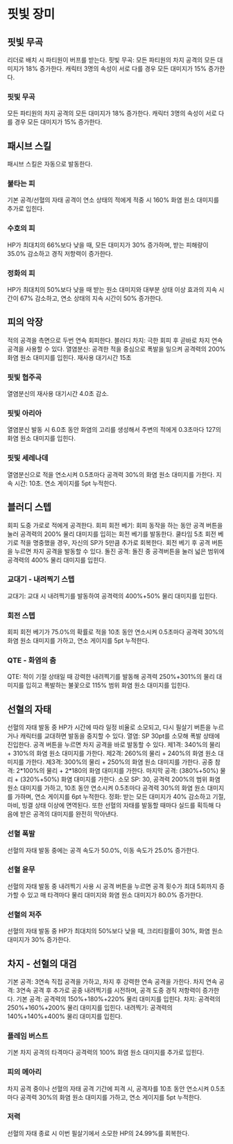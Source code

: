 # 핏빛 장미

## 핏빛 무곡

리더로 배치 시 파티원이 버프를 받는다.
핏빛 무곡: 모든 파티원의 차지 공격의 모든 대미지가 18% 증가한다. 캐릭터 3명의 속성이 서로 다를 경우 모든 대미지가 15% 증가한다.

### 핏빛 무곡

모든 파티원의 차지 공격의 모든 대미지가 18% 증가한다. 캐릭터 3명의 속성이 서로 다를 경우 모든 대미지가 15% 증가한다.

## 패시브 스킬

패시브 스킬은 자동으로 발동한다.

### 불타는 피

기본 공격/선혈의 자태 공격이 연소 상태의 적에게 적중 시 160% 화염 원소 대미지를 추가로 입힌다.

### 수호의 피

HP가 최대치의 66%보다 낮을 때, 모든 대미지가 30% 증가하며, 받는 피해량이 35.0% 감소하고 경직 저항력이 증가한다.

### 정화의 피

HP가 최대치의 50%보다 낮을 때 받는 원소 대미지와 대부분 상태 이상 효과의 지속 시간이 67% 감소하고, 연소 상태의 지속 시간이 50% 증가한다.

## 피의 악장

적의 공격을 측면으로 두번 연속 회피한다.
블러디 차지: 극한 회피 후 곧바로 차지 연속 공격을 사용할 수 있다.
열염분신: 공격한 적을 중심으로 폭발을 일으켜 공격력의 200% 화염 원소 대미지를 입힌다. 재사용 대기시간 15초

### 핏빛 협주곡

열염분신의 재사용 대기시간 4.0초 감소.

### 핏빛 아리아

열염분신 발동 시 6.0초 동안 화염의 고리를 생성해서 주변의 적에게 0.3초마다 127의 화염 원소 대미지를 입힌다.

### 핏빛 세레나데

열염분신으로 적을 연소시켜 0.5초마다 공격력 30%의 화염 원소 대미지를 가한다. 지속 시간: 10초. 연소 게이지를 5pt 누적한다.

## 블러디 스텝

회피 도중 가로로 적에게 공격한다.
회피 회전 베기: 회피 동작을 하는 동안 공격 버튼을 눌러 공격력의 200% 물리 대미지를 입히는 회전 베기를 발동한다. 쿨타임 5초
회전 베기로 적을 명중했을 경우, 자신의 SP가 5만큼 추가로 회복한다.
회전 베기 후 공격 버튼을 누르면 차지 공격을 발동할 수 있다.
돌진 공격: 돌진 중 공격버튼을 눌러 넓은 범위에 공격력의 400% 물리 대미지를 입힌다.

### 교대기 - 내려찍기 스텝

교대기: 교대 시 내려찍기를 발동하여 공격력의 400%+50% 물리 대미지를 입힌다.

### 회전 스텝

회피 회전 베기가 75.0%의 확률로 적을 10초 동안 연소시켜 0.5초마다 공격력 30%의 화염 원소 대미지를 가하고, 연소 게이지를 5pt 누적한다.

### QTE - 화염의 춤

QTE: 적이 기절 상태일 때 강력한 내려찍기를 발동해 공격력 250%+301%의 물리 대미지를 입히고 폭발하는 불꽃으로 115% 범위 화염 원소 대미지를 입힌다.

## 선혈의 자태

선혈의 자태 발동 중 HP가 시간에 따라 일정 비율로 소모되고, 다시 필살기 버튼을 누르거나 캐릭터를 교대하면 발동을 중지할 수 있다.
열염: SP 30pt를 소모해 폭발 상태에 진입한다. 공격 버튼을 누르면 차지 공격을 바로 발동할 수 있다.
제1격: 340%의 물리 + 310%의 화염 원소 대미지를 가한다.
제2격: 260%의 물리 + 240%의 화염 원소 대미지를 가한다.
제3격: 300%의 물리 + 250%의 화염 원소 대미지를 가한다.
공중 참격: 2\*100%의 물리 + 2\*180의 화염 대미지를 가한다.
마지막 공격: (380%+50%) 물리 + (320%+50%) 화염 대미지를 가한다.
소모 SP: 30, 공격력 200%의 범위 화염 원소 대미지를 가하고, 10초 동안 연소시켜 0.5초마다 공격력 30%의 화염 원소 대미지를 가하며, 연소 게이지를 6pt 누적한다.
정화: 받는 모든 대미지가 40% 감소하고 기절, 마비, 빙결 상태 이상에 면역된다. 또한 선혈의 자태를 발동할 때마다 실드를 획득해 다음에 받은 공격의 대미지를 완전히 막아낸다.

### 선혈 폭발

선혈의 자태 발동 중에는 공격 속도가 50.0%, 이동 속도가 25.0% 증가한다.

### 선혈 윤무

선혈의 자태 발동 중 내려찍기 사용 시 공격 버튼을 누르면 공격 횟수가 최대 5회까지 증가할 수 있고 매 타격마다 물리 대미지와 화염 원소 대미지가 80.0% 증가한다.

### 선혈의 저주

선혈의 자태 발동 중 HP가 최대치의 50%보다 낮을 때, 크리티컬률이 30%, 화염 원소 대미지가 30% 증가한다.

## 차지 - 선혈의 대검

기본 공격: 3연속 직접 공격을 가하고, 차지 후 강력한 연속 공격을 가한다.
차지 연속 공격: 3연속 공격 후 추가로 공중 내려찍기를 시전하며, 공격 도중 경직 저항력이 증가한다.
기본 공격: 공격력의 150%+180%+220% 물리 대미지를 입힌다.
차지: 공격력의 250%+160%+200% 물리 대미지를 입힌다.
내려찍기: 공격력의 140%+140%+400% 물리 대미지를 입힌다.

### 플레임 버스트

기본 차지 공격의 타격마다 공격력의 100% 화염 원소 대미지를 추가로 입힌다.

### 피의 메아리

차지 공격 중이나 선혈의 자태 공격 기간에 피격 시, 공격자를 10초 동안 연소시켜 0.5초마다 공격력 30%의 화염 원소 대미지를 가하고, 연소 게이지를 5pt 누적한다.

### 저력

선혈의 자태 종료 시 이번 필살기에서 소모한 HP의 24.99%를 회복한다.

